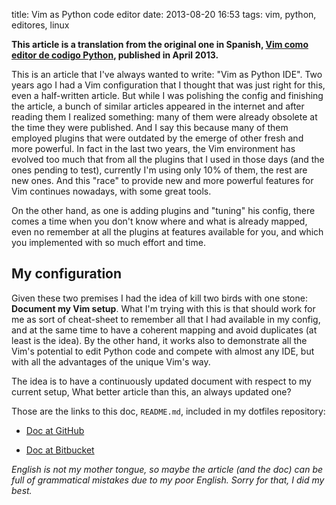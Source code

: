 title: Vim as Python code editor
date: 2013-08-20 16:53
tags: vim, python, editores, linux


__This article is a translation from the original one in Spanish, [Vim como
editor de codigo Python][orig], published in April 2013.__

  [orig]: http://joedicastro.com/vim-como-editor-de-codigo-python.html

This is an article that I've always wanted to write: "Vim as Python IDE". Two
years ago I had a Vim configuration that I thought that was just right for this,
even a half-written article. But while I was polishing the config and finishing
the article, a bunch of similar articles appeared in the internet and after
reading them I realized something: many of them were already obsolete at the
time they were published. And I say this because many of them employed plugins
that were outdated by the emerge of other fresh and more powerful. In fact in
the last two years, the Vim environment has evolved too much that from all the
plugins that I used in those days (and the ones pending to test), currently I'm
using only 10% of them, the rest are new ones. And this "race" to provide new
and more powerful features for Vim continues nowadays, with some great tools.

On the other hand, as one is adding plugins and "tuning" his config, there comes
a time when you don't know where and what is already mapped, even no
remember at all the plugins at features available for you, and which you
implemented with so much effort and time.


## My configuration

Given these two premises I had the idea of kill two birds with one stone:
__Document my Vim setup__. What I'm trying with this is that should work for me
as sort of cheat-sheet to remember all that I had available in my config, and at
the same time to have a coherent mapping and avoid duplicates (at least is the
idea). By the other hand, it works also to demonstrate all the Vim's potential
to edit Python code and compete with almost any IDE, but with all the advantages
of the unique Vim's way.

The idea is to have a continuously updated document with respect to my current
setup, What better article than this, an always updated one?

Those are the links to this doc, `README.md`, included in my dotfiles
repository:

- [Doc at GitHub][gh]
- [Doc at Bitbucket][bb]

  [gh]: https://github.com/joedicastro/dotfiles/tree/master/vim
  [bb]: https://bitbucket.org/joedicastro/dotfiles/src/master/vim

*English is not my mother tongue, so maybe the article (and the doc) can be full
of grammatical mistakes due to my poor English. Sorry for that, I did my best.*
